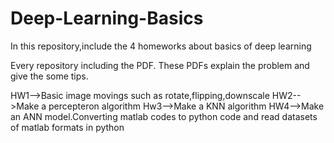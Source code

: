 # Deep-Learning-Basics
In this repository,include the 4 homeworks about basics of deep learning

Every repository including the PDF. These PDFs explain the problem and give the some tips.

HW1-->Basic image movings such as rotate,flipping,downscale
HW2-->Make a percepteron algorithm
Hw3-->Make a KNN algorithm
HW4-->Make an ANN model.Converting matlab codes to python code and read datasets of matlab formats in python 
